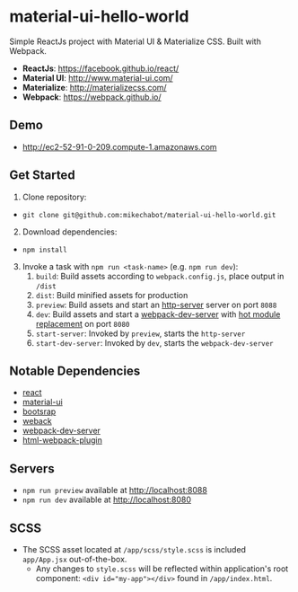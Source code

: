 # material-ui-hello-world
Simple ReactJs project with Material UI & Materialize CSS. Built with Webpack.
 - **ReactJs**: https://facebook.github.io/react/
 - **Material UI**: http://www.material-ui.com/
 - **Materialize**: http://materializecss.com/
 - **Webpack**: https://webpack.github.io/

## Demo
 - http://ec2-52-91-0-209.compute-1.amazonaws.com

## Get Started
1. Clone repository:
 - `git clone git@github.com:mikechabot/material-ui-hello-world.git`
2. Download dependencies:
 - `npm install`
3. Invoke a task with `npm run <task-name>` (e.g. `npm run dev`):
   1. `build`: Build assets according to `webpack.config.js`, place output in `/dist`
   2. `dist`: Build minified assets for production
   3. `preview`: Build assets and start an [http-server](https://www.npmjs.com/package/http-server) server on port `8088`
   4. `dev`: Build assets and start a [webpack-dev-server](https://www.npmjs.com/package/webpack-dev-server) with [hot module replacement](https://webpack.github.io/docs/hot-module-replacement-with-webpack.html) on port `8080`
   5. `start-server`: Invoked by `preview`, starts the `http-server`
   6. `start-dev-server`: Invoked by `dev`, starts the `webpack-dev-server`

## Notable Dependencies
  - [react](https://www.npmjs.com/package/react)
  - [material-ui](https://www.npmjs.com/package/material-ui)
  - [bootsrap](https://www.npmjs.com/package/bootstrap)
  - [weback](https://www.npmjs.com/package/webpack)
  - [webpack-dev-server](https://www.npmjs.com/package/webpack-dev-server)
  - [html-webpack-plugin](https://www.npmjs.com/package/html-webpack-plugin)
 
## Servers
 - `npm run preview` available at [http://localhost:8088](http://localhost:8088)
 - `npm run dev` available at [http://localhost:8080](http://localhost:8080)

## SCSS
 - The SCSS asset located at `/app/scss/style.scss` is included `app/App.jsx` out-of-the-box.
   - Any changes to `style.scss` will be reflected within application's root component: `<div id="my-app"></div>` found in `/app/index.html`.
